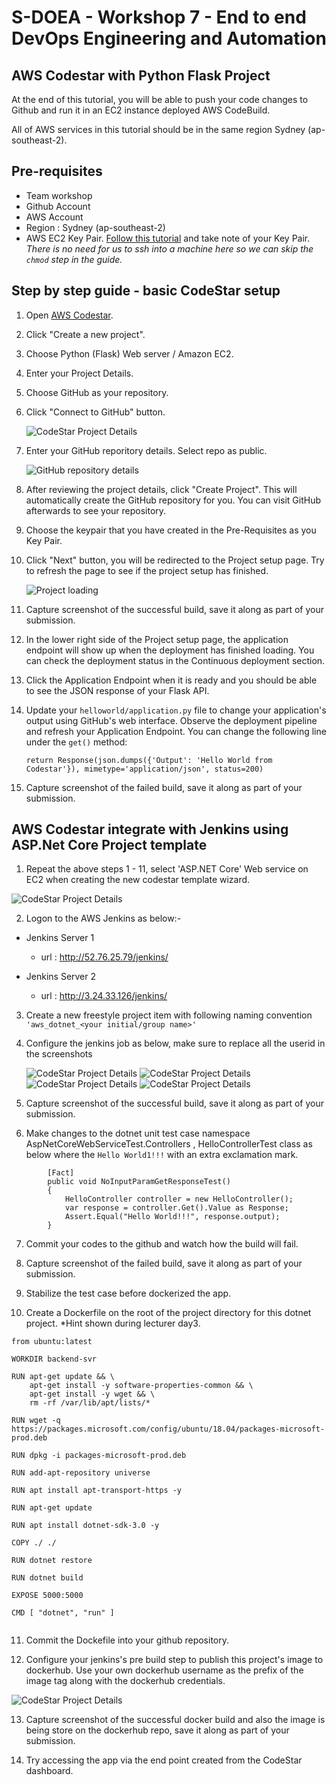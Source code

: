 # S-DOEA - Workshop 7 - End to end DevOps Engineering and Automation

## AWS Codestar with Python Flask Project

At the end of this tutorial, you will be able to push your code changes to Github and run it in an EC2 instance deployed AWS CodeBuild.

All of AWS services in this tutorial should be in the same region Sydney (ap-southeast-2).

## Pre-requisites
- Team workshop
- Github Account
- AWS Account
- Region : Sydney (ap-southeast-2)
- AWS EC2 Key Pair. [Follow this tutorial](https://docs.aws.amazon.com/AWSEC2/latest/UserGuide/ec2-key-pairs.html#having-ec2-create-your-key-pair) and take note of your Key Pair. *There is no need for us to ssh into a machine here so we can skip the `chmod` step in the guide.*

## Step by step guide - basic CodeStar setup

1. Open [AWS Codestar](https://console.aws.amazon.com/codestar/home).

1. Click "Create a new project".

1. Choose Python (Flask) Web server / Amazon EC2.

1. Enter your Project Details.

1. Choose GitHub as your repository.

1. Click "Connect to GitHub" button.

    ![CodeStar Project Details](screens/codestar-project-details.png "CodeStar Project Details")

1. Enter your GitHub reporitory details. Select repo as public. 

    ![GitHub repository details](screens/codestar-github-connect.png "GitHub repository details")

1. After reviewing the project details, click "Create Project". This will automatically create the GitHub repository for you. You can visit GitHub afterwards to see your repository.

1. Choose the keypair that you have created in the Pre-Requisites as you Key Pair.

1. Click "Next" button, you will be redirected to the Project setup page. Try to refresh the page to see if the project setup has finished.

    ![Project loading](screens/setup-loading.png "Project loading")


1. Capture screenshot of the successful build, save it along as part of your submission.

1. In the lower right side of the Project setup page, the application endpoint will show up when the deployment has finished loading. You can check the deployment status in the Continuous deployment section.

1. Click the Application Endpoint when it is ready and you should be able to see the JSON response of your Flask API.

1. Update your `helloworld/application.py` file to change your application's output using GitHub's web interface. Observe the deployment pipeline and refresh your Application Endpoint. You can change the following line under the `get()` method:

    ```
    return Response(json.dumps({'Output': 'Hello World from Codestar'}), mimetype='application/json', status=200)
    ```
1. Capture screenshot of the failed build, save it along as part of your submission.


## AWS Codestar integrate with Jenkins using ASP.Net Core Project template

1. Repeat the above steps 1 - 11, select 'ASP.NET Core' Web service on EC2 when creating the new codestar template wizard.

 ![CodeStar Project Details](screens/codestar_dotnet.jpg "CodeStar Project Details")

2. Logon to the AWS Jenkins as below:-

* Jenkins Server 1
    - url : http://52.76.25.79/jenkins/

* Jenkins Server 2
    - url : http://3.24.33.126/jenkins/


3. Create a new freestyle project item with following naming convention ```'aws_dotnet_<your initial/group name>'```

4. Configure the jenkins job as below, make sure to replace all the userid in the screenshots 

   ![CodeStar Project Details](screens/codestar_dotnet2.jpg "CodeStar Project Details")
   ![CodeStar Project Details](screens/codestar_dotnet3.jpg "CodeStar Project Details")
   ![CodeStar Project Details](screens/codestar_dotnet4.jpg "CodeStar Project Details")
   ![CodeStar Project Details](screens/codestar_dotnet5.jpg "CodeStar Project Details")

5. Capture screenshot of the successful build, save it along as part of your submission.

6. Make changes to the dotnet unit test case namespace AspNetCoreWebServiceTest.Controllers , HelloControllerTest class as below where the ```Hello World1!!!``` with an extra exclamation mark.

```
        [Fact]
        public void NoInputParamGetResponseTest()
        {
            HelloController controller = new HelloController();
            var response = controller.Get().Value as Response;
            Assert.Equal("Hello World!!!", response.output);
        }
```

7. Commit your codes to the github and watch how the build will fail.

8. Capture screenshot of the failed build, save it along as part of your submission.

9. Stabilize the test case before dockerized the app.

10. Create a Dockerfile on the root of the project directory for this dotnet project. *Hint shown  during lecturer day3.

```
from ubuntu:latest

WORKDIR backend-svr

RUN apt-get update && \
    apt-get install -y software-properties-common && \
    apt-get install -y wget && \
    rm -rf /var/lib/apt/lists/*

RUN wget -q https://packages.microsoft.com/config/ubuntu/18.04/packages-microsoft-prod.deb

RUN dpkg -i packages-microsoft-prod.deb

RUN add-apt-repository universe

RUN apt install apt-transport-https -y

RUN apt-get update

RUN apt install dotnet-sdk-3.0 -y

COPY ./ ./

RUN dotnet restore

RUN dotnet build

EXPOSE 5000:5000

CMD [ "dotnet", "run" ]


```

11. Commit the Dockefile into your github repository.

12. Configure your jenkins's pre build step to publish this project's image to dockerhub. Use your own dockerhub username as the prefix of the image tag along with the dockerhub credentials.

![CodeStar Project Details](screens/docker_jenkins.jpg "CodeStar Project Details")

13. Capture screenshot of the successful docker build and also the image is being store on the dockerhub repo, save it along as part of your submission.

14. Try accessing the app via the end point created from the CodeStar dashboard.